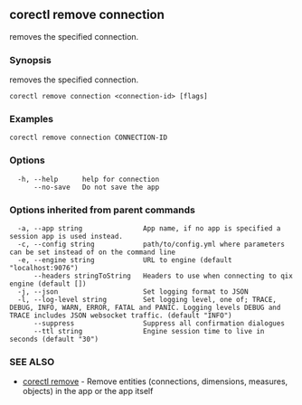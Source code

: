 ## corectl remove connection

removes the specified connection.

### Synopsis

removes the specified connection.

```
corectl remove connection <connection-id> [flags]
```

### Examples

```
corectl remove connection CONNECTION-ID
```

### Options

```
  -h, --help      help for connection
      --no-save   Do not save the app
```

### Options inherited from parent commands

```
  -a, --app string               App name, if no app is specified a session app is used instead.
  -c, --config string            path/to/config.yml where parameters can be set instead of on the command line
  -e, --engine string            URL to engine (default "localhost:9076")
      --headers stringToString   Headers to use when connecting to qix engine (default [])
  -j, --json                     Set logging format to JSON
  -l, --log-level string         Set logging level, one of; TRACE, DEBUG, INFO, WARN, ERROR, FATAL and PANIC. Logging levels DEBUG and TRACE includes JSON websocket traffic. (default "INFO")
      --suppress                 Suppress all confirmation dialogues
      --ttl string               Engine session time to live in seconds (default "30")
```

### SEE ALSO

* [corectl remove](corectl_remove.md)	 - Remove entities (connections, dimensions, measures, objects) in the app or the app itself


